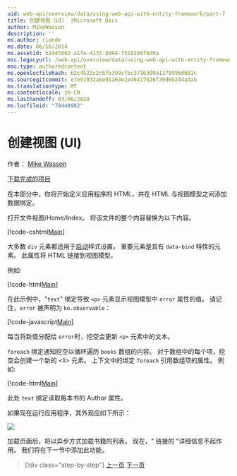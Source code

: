 ```yaml
---
uid: web-api/overview/data/using-web-api-with-entity-framework/part-7
title: 创建视图（UI） |Microsoft Docs
author: MikeWasson
description: ''
ms.author: riande
ms.date: 06/16/2014
ms.assetid: b2445062-a1fe-4133-8994-f510280f6d9a
msc.legacyurl: /web-api/overview/data/using-web-api-with-entity-framework/part-7
msc.type: authoredcontent
ms.openlocfilehash: 62c4523c2c6fb399cfbc3716309a1379996d601c
ms.sourcegitcommit: e7e91932a6e91a63e2e46417626f39d6b244a3ab
ms.translationtype: MT
ms.contentlocale: zh-CN
ms.lasthandoff: 03/06/2020
ms.locfileid: "78448982"
---
```

# <a name="create-the-view-ui"></a>创建视图 (UI)

作者： [Mike Wasson](https://github.com/MikeWasson)

[下载完成的项目](https://github.com/MikeWasson/BookService)

在本部分中，你将开始定义应用程序的 HTML，并在 HTML 与视图模型之间添加数据绑定。

打开文件视图/Home/Index。 将该文件的整个内容替换为以下内容。

[!code-cshtml[Main](part-7/samples/sample1.cshtml)]

大多数 `div` 元素都适用于[启动](http://getbootstrap.com/)样式设置。 重要元素是具有 `data-bind` 特性的元素。 此属性将 HTML 链接到视图模型。

例如:

[!code-html[Main](part-7/samples/sample2.html)]

在此示例中，&quot;`text`&quot; 绑定导致 `<p>` 元素显示视图模型中 `error` 属性的值。 请记住，`error` 被声明为 `ko.observable`：

[!code-javascript[Main](part-7/samples/sample3.js)]

每当将新值分配给 `error`时，挖空会更新 `<p>` 元素中的文本。

`foreach` 绑定通知挖空以循环遍历 `books` 数组的内容。 对于数组中的每个项，挖空会创建一个新的 &lt;li&gt; 元素。 上下文中的绑定 `foreach` 引用数组项的属性。 例如:

[!code-html[Main](part-7/samples/sample4.html)]

此处 `text` 绑定读取每本书的 Author 属性。

如果现在运行应用程序，其外观应如下所示：

![](part-7/_static/image1.png)

加载页面后，将以异步方式加载书籍的列表。 现在，&quot; 链接的 &quot;详细信息不起作用。 我们将在下一节中添加此功能。

> [!div class="step-by-step"]
> [上一页](part-6.md)
> [下一页](part-8.md)
